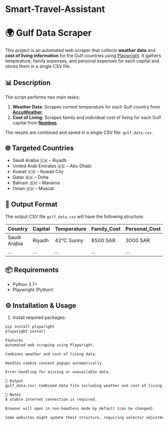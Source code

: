 # Smart-Travel-Assistant
# 🌍 Gulf Data Scraper

This project is an automated web scraper that collects **weather data** and **cost of living information** for the Gulf countries using [Playwright](https://playwright.dev/python/). It gathers temperature, family expenses, and personal expenses for each capital and stores them in a single CSV file.

## 📊 Description

The script performs two main tasks:

1. **Weather Data**: Scrapes current temperature for each Gulf country from **[AccuWeather](https://www.accuweather.com/)**.
2. **Cost of Living**: Scrapes family and individual cost of living for each Gulf capital from **[Numbeo](https://www.numbeo.com/cost-of-living/)**.

The results are combined and saved in a single CSV file: `gulf_data.csv`.

## 🌐 Targeted Countries

- Saudi Arabia 🇸🇦 – Riyadh  
- United Arab Emirates 🇦🇪 – Abu Dhabi  
- Kuwait 🇰🇼 – Kuwait City  
- Qatar 🇶🇦 – Doha  
- Bahrain 🇧🇭 – Manama  
- Oman 🇴🇲 – Muscat  

## 💾 Output Format

The output CSV file `gulf_data.csv` will have the following structure:

| Country | Capital | Temperature | Family_Cost | Personal_Cost |
|---------|---------|-------------|-------------|----------------|
| Saudi Arabia | Riyadh | 42°C Sunny | 8500 SAR | 3000 SAR |
| ... | ... | ... | ... | ... |

## 📦 Requirements

- Python 3.7+
- Playwright (Python)

## ⚙️ Installation & Usage

1. Install required packages:

```bash
pip install playwright
playwright install

Features
Automated web scraping using Playwright.

Combines weather and cost of living data.

Handles cookie consent popups automatically.

Error-handling for missing or unavailable data.

📁 Output
gulf_data.csv: Combined data file including weather and cost of living for each Gulf country.

🔐 Notes
A stable internet connection is required.

Browser will open in non-headless mode by default (can be changed).

Some websites might update their structure, requiring selector adjustments.
